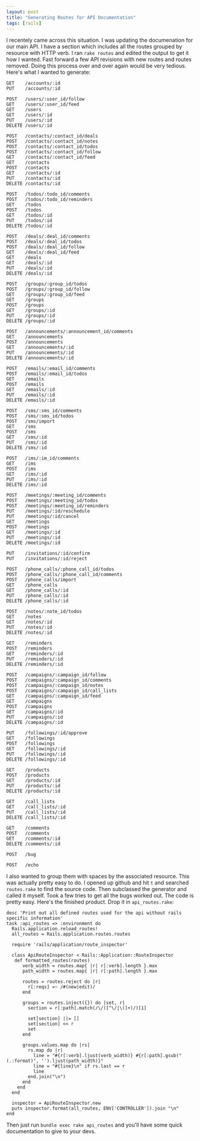 ```yaml
---
layout: post
title: "Generating Routes for API Documentation"
tags: [rails]
---
```


I recentely came across this situation. I was updating the documenation
for our main API. I have a section which includes all the routes
grouped by resource with HTTP verb. I ran `rake routes` and edited the
output to get it how I wanted. Fast forward a few API revisions with
new routes and routes removed. Doing this process over and over again
would be very tedious. Here's what I wanted to generate:

    GET    /accounts/:id
    PUT    /accounts/:id

    POST   /users/:user_id/follow
    GET    /users/:user_id/feed
    GET    /users
    GET    /users/:id
    PUT    /users/:id
    DELETE /users/:id

    POST   /contacts/:contact_id/deals
    POST   /contacts/:contact_id/notes
    POST   /contacts/:contact_id/todos
    POST   /contacts/:contact_id/follow
    GET    /contacts/:contact_id/feed
    GET    /contacts
    POST   /contacts
    GET    /contacts/:id
    PUT    /contacts/:id
    DELETE /contacts/:id

    POST   /todos/:todo_id/comments
    POST   /todos/:todo_id/reminders
    GET    /todos
    POST   /todos
    GET    /todos/:id
    PUT    /todos/:id
    DELETE /todos/:id

    POST   /deals/:deal_id/comments
    POST   /deals/:deal_id/todos
    POST   /deals/:deal_id/follow
    GET    /deals/:deal_id/feed
    GET    /deals
    GET    /deals/:id
    PUT    /deals/:id
    DELETE /deals/:id

    POST   /groups/:group_id/todos
    POST   /groups/:group_id/follow
    GET    /groups/:group_id/feed
    GET    /groups
    POST   /groups
    GET    /groups/:id
    PUT    /groups/:id
    DELETE /groups/:id

    POST   /announcements/:announcement_id/comments
    GET    /announcements
    POST   /announcements
    GET    /announcements/:id
    PUT    /announcements/:id
    DELETE /announcements/:id

    POST   /emails/:email_id/comments
    POST   /emails/:email_id/todos
    GET    /emails
    POST   /emails
    GET    /emails/:id
    PUT    /emails/:id
    DELETE /emails/:id

    POST   /sms/:sms_id/comments
    POST   /sms/:sms_id/todos
    POST   /sms/import
    GET    /sms
    POST   /sms
    GET    /sms/:id
    PUT    /sms/:id
    DELETE /sms/:id

    POST   /ims/:im_id/comments
    GET    /ims
    POST   /ims
    GET    /ims/:id
    PUT    /ims/:id
    DELETE /ims/:id

    POST   /meetings/:meeting_id/comments
    POST   /meetings/:meeting_id/todos
    POST   /meetings/:meeting_id/reminders
    PUT    /meetings/:id/reschedule
    PUT    /meetings/:id/cancel
    GET    /meetings
    POST   /meetings
    GET    /meetings/:id
    PUT    /meetings/:id
    DELETE /meetings/:id

    PUT    /invitations/:id/confirm
    PUT    /invitations/:id/reject

    POST   /phone_calls/:phone_call_id/todos
    POST   /phone_calls/:phone_call_id/comments
    POST   /phone_calls/import
    GET    /phone_calls
    GET    /phone_calls/:id
    PUT    /phone_calls/:id
    DELETE /phone_calls/:id

    POST   /notes/:note_id/todos
    GET    /notes
    GET    /notes/:id
    PUT    /notes/:id
    DELETE /notes/:id

    GET    /reminders
    POST   /reminders
    GET    /reminders/:id
    PUT    /reminders/:id
    DELETE /reminders/:id

    POST   /campaigns/:campaign_id/follow
    POST   /campaigns/:campaign_id/comments
    POST   /campaigns/:campaign_id/notes
    POST   /campaigns/:campaign_id/call_lists
    GET    /campaigns/:campaign_id/feed
    GET    /campaigns
    POST   /campaigns
    GET    /campaigns/:id
    PUT    /campaigns/:id
    DELETE /campaigns/:id

    PUT    /followings/:id/approve
    GET    /followings
    POST   /followings
    GET    /followings/:id
    PUT    /followings/:id
    DELETE /followings/:id

    GET    /products
    POST   /products
    GET    /products/:id
    PUT    /products/:id
    DELETE /products/:id

    GET    /call_lists
    GET    /call_lists/:id
    PUT    /call_lists/:id
    DELETE /call_lists/:id

    GET    /comments
    POST   /comments
    GET    /comments/:id
    DELETE /comments/:id

    POST   /bug

    POST   /echo


I also wanted to group them with spaces by the associated resource.
This was actually pretty easy to do. I opened up github and hit `t`
and searched `routes.rake` to find the source code. Then subclassed 
the generator and called it myself. Took a few tries to get all the 
bugs worked out. The code is pretty easy. Here's the finished product.
Drop it in `api_routes.rake`:

    desc 'Print out all defined routes used for the api without rails specific information'
    task :api_routes => :environment do
      Rails.application.reload_routes!
      all_routes = Rails.application.routes.routes

      require 'rails/application/route_inspector'

      class ApiRouteInspector < Rails::Application::RouteInspector
       def formatted_routes(routes)
          verb_width = routes.map{ |r| r[:verb].length }.max
          path_width = routes.map{ |r| r[:path].length }.max

          routes = routes.reject do |r|
            r[:reqs] =~ /#(new|edit)/
          end

          groups = routes.inject({}) do |set, r|
            section = r[:path].match(/\/([^\/|\(]+)/)[1]

            set[section] ||= []
            set[section] << r
            set
          end

          groups.values.map do |rs|
            rs.map do |r|
              line = "#{r[:verb].ljust(verb_width)} #{r[:path].gsub("(.:format)", '').ljust(path_width)}"
              line = "#{line}\n" if rs.last == r
              line
            end.join("\n")
          end
        end
      end

      inspector = ApiRouteInspector.new
      puts inspector.format(all_routes, ENV['CONTROLLER']).join "\n"
    end

Then just run `bundle exec rake api_routes` and you'll have some quick
documentation to give to your devs.

